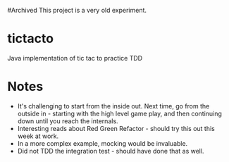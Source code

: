 #Archived
This project is a very old experiment.

# tictacto
Java implementation of tic tac to practice TDD

# Notes
* It's challenging to start from the inside out. Next time, go from the outside in - starting with the high level game play, 
and then continuing down until you reach the internals.
* Interesting reads about Red Green Refactor - should try this out this week at work. 
* In a more complex example, mocking would be invaluable.
* Did not TDD the integration test - should have done that as well.

